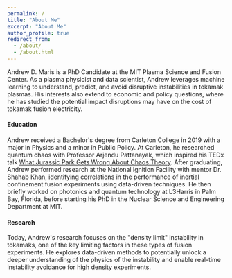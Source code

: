 ```yaml
---
permalink: /
title: "About Me"
excerpt: "About Me"
author_profile: true
redirect_from: 
  - /about/
  - /about.html
---
```


Andrew D. Maris is a PhD Candidate at the MIT Plasma Science and Fusion Center. As a plasma physicist and data scientist, Andrew leverages machine learning to understand, predict, and avoid disruptive instabilities in tokamak plasmas. His interests also extend to economic and policy questions, where he has studied the potential impact disruptions may have on the cost of tokamak fusion electricity.

#### Education

Andrew received a Bachelor's degree from Carleton College in 2019 with a major in Physics and a minor in Public Policy. At Carleton, he researched quantum chaos with Professor Arjendu Pattanayak, which inspired his TEDx talk [What Jurassic Park Gets Wrong About Chaos Theory](https://www.youtube.com/watch?v=bD1M2DkrI4c&t=4s). After graduating, Andrew performed research at the National Ignition Facility with mentor Dr. Shahab Khan, identifying correlations in the performance of inertial confinement fusion experiments using data-driven techniques. He then briefly worked on photonics and quantum technology at L3Harris in Palm Bay, Florida, before starting his PhD in the Nuclear Science and Engineering Department at MIT.

#### Research

Today, Andrew's research focuses on the "density limit" instability in tokamaks, one of the key limiting factors in these types of fusion experiments. He explores data-driven methods to potentially unlock a deeper understanding of the physics of the instability and enable real-time instability avoidance for high density experiments.
